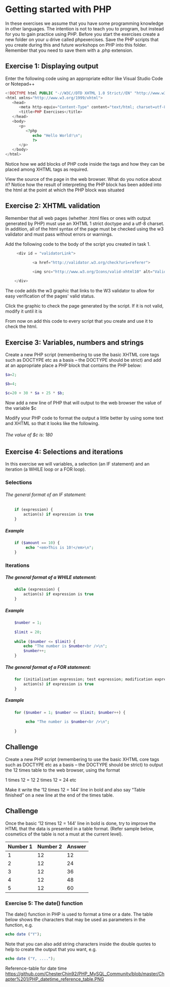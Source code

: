 # Getting started with PHP
In these exercises we assume that you have some programming knowledge in other languages. The intention is not to teach you to program, but instead for you to gain practice using PHP.  Before you start the exercises create a new folder on your u drive called phpexercises.  Save the PHP scripts that you create during this and future workshops on PHP into this folder. Remember that you need to save them with a .php extension. 

## Exercise 1: Displaying output 
Enter the following code using an appropriate editor like Visual Studio Code or Notepad++

```php
<!DOCTYPE html PUBLIC "-//W3C//DTD XHTML 1.0 Strict//EN" "http://www.w3.org/TR/xhtml1/DTD/xhtml1-strict.dtd"> 
<html xmlns="http://www.w3.org/1999/xhtml">
   <head>
      <meta http-equiv="Content-Type" content="text/html; charset=utf-8" />
      <title>PHP Exercises</title>
   </head>
   <body>
      <p> 
         <?php  
            echo "Hello World!\n";  
            ?> 
      </p>
   </body>
</html>
```

Notice how we add blocks of PHP code inside the <?php and ?> tags and how they can be placed among XHTML tags as required. 

View the source of the page in the web browser. What do you notice about it? Notice how the result of interpreting the PHP block has been added into the html at the point at which the PHP block was situated 


## Exercise 2: XHTML validation 

 
Remember that all web pages (whether .html files or ones with output generated by PHP) must use an XHTML 1 strict doctype and a utf-8 charset. In addition, all of the html syntax of the page must be checked using the w3 validator and must pass without errors or warnings.  

Add the following code to the body of the script you created in task 1.   

```php
     <div id = "validatorLink"> 

            <a href="http://validator.w3.org/check?uri=referer"> 
           
            <img src="http://www.w3.org/Icons/valid-xhtml10" alt="Valid XHTML 1.0!" height="31" width="88" /></a> 

    </div> 
```
 

The code adds the w3 graphic that links to the W3 validator to allow for easy verification of the pages' valid status.   

 

Click the graphic to check the page generated by the script. If it is not valid, modify it until it is  


From now on add this code to every script that you create and use it to check the html. 



## Exercise 3: Variables, numbers and strings 
Create a new PHP script (remembering to use the basic XHTML core tags such as DOCTYPE etc as a basis – the DOCTYPE should be strict) and add at an appropriate place a PHP block that contains the PHP below: 

 
```php
$a=2; 

$b=4; 

$c=20 + 30 * $a + 25 * $b;  
```


Now add a new line of PHP that will output to the web browser the value of the variable $c 

 
Modify your PHP code to format the output a little better by using some text and XHTML so that it looks like the following.
###### The value of $c is: 180 


## Exercise 4: Selections and iterations 

In this exercise we will variables, a selection (an IF statement) and an iteration (a WHILE loop or a FOR loop). 


### Selections 

###### The general format of an IF statement:  
```php
    if (expression) {
        action(s) if expression is true 
    } 
```
    
##### Example 
```php
    if ($amount == 10) { 
         echo "<em>This is 10!</em>\n"; 
    } 
```  

### Iterations 

 
##### The general format of a WHILE statement: 

```php
    while (expression) { 
        action(s) if expression is true 
    } 
```

##### Example 

 
```php
    $number = 1; 
    
    $limit = 20; 
    
    while ($number <= $limit) { 
        echo "The number is $number<br />\n"; 
        $number++; 
    } 
```
 

##### The general format of a FOR statement: 

```php
    for (initialisation expression; test expression; modification expression) { 
        action(s) if expression is true 
    } 
```
 

##### Example 

 
```php
    for ($number = 1; $number <= $limit; $number++) { 
    
         echo "The number is $number<br />\n"; 
    
    } 
```
 
## Challenge

Create a new PHP script (remembering to use the basic XHTML core tags such as DOCTYPE etc as a basis – the DOCTYPE should be strict) to output the 12 times table to the web browser, using the format 

 
1 times 12 = 12 
2 times 12 = 24 
etc 

Make it write the ‘12 times 12 = 144’ line in bold and also say “Table finished” on a new line at the end of the times table. 


## Challenge

Once the basic ‘12 times 12 = 144’ line in bold  is done, try to improve the HTML that the data is presented in a table format. (Refer sample below, cosmetics of the table is not a must at the current level).

| Number 1 | Number 2 |  Answer |
| ------ | ------ |---------|
| 1  | 12|12|
| 2  | 12|24|
| 3  | 12|36|
| 4  | 12|48|
| 5  | 12|60|


### Exercise 5: The date() function 
The date() function in PHP is used to format a time or a date. The table below shows the characters that may be used as parameters in the function, e.g.  

 
```php
echo date ("Y"); 
```
 

Note that you can also add string characters inside the double quotes to help to create the output that you want, e.g. 

 
```php
echo date ("Y, ...."); 
```
 
Reference-table for date time
https://github.com/ChesterChin92/PHP_MySQL_Community/blob/master/Chapter%201/PHP_datetime_reference_table.PNG